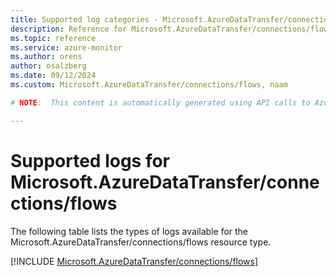 ```yaml
---
title: Supported log categories - Microsoft.AzureDataTransfer/connections/flows
description: Reference for Microsoft.AzureDataTransfer/connections/flows in Azure Monitor Logs.
ms.topic: reference
ms.service: azure-monitor
ms.author: orens
author: osalzberg
ms.date: 09/12/2024
ms.custom: Microsoft.AzureDataTransfer/connections/flows, naam

# NOTE:  This content is automatically generated using API calls to Azure. Any edits made on these files will be overwritten in the next run of the script. 

---
```





# Supported logs for Microsoft.AzureDataTransfer/connections/flows  
The following table lists the types of logs available for the Microsoft.AzureDataTransfer/connections/flows resource type.
  

  
[!INCLUDE [Microsoft.AzureDataTransfer/connections/flows](~/reusable-content/ce-skilling/azure/includes/azure-monitor/reference/logs/microsoft-azuredatatransfer-connections-flows-logs-include.md)]  
  

